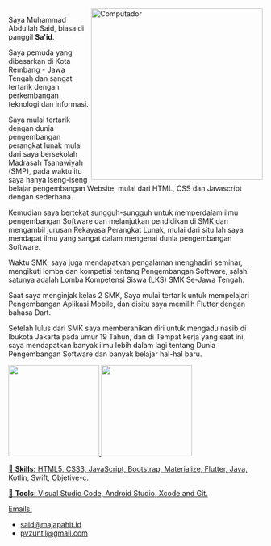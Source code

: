 <img src="https://raw.githubusercontent.com/MicaelliMedeiros/micaellimedeiros/master/image/computer-illustration.png" min-width="340px" max-width="400px" width="340px" align="right" alt="Computador">

<p align="left"> 
Saya Muhammad Abdullah Said, biasa di panggil <b>Sa'id</b>.

Saya pemuda yang dibesarkan di Kota Rembang - Jawa Tengah dan sangat tertarik dengan perkembangan teknologi dan informasi.

Saya mulai tertarik dengan dunia pengembangan perangkat lunak mulai dari saya bersekolah Madrasah Tsanawiyah (SMP), pada waktu itu saya hanya iseng-iseng belajar pengembangan Website, mulai dari HTML, CSS dan Javascript dengan sederhana.

Kemudian saya bertekat sungguh-sungguh untuk memperdalam ilmu pengembangan Software dan melanjutkan pendidikan di SMK dan mengambil jurusan Rekayasa Perangkat Lunak, mulai dari situ lah saya mendapat ilmu yang sangat dalam mengenai dunia pengembangan Software.

Waktu SMK, saya juga mendapatkan pengalaman menghadiri seminar, mengikuti lomba dan kompetisi tentang Pengembangan Software, salah satunya adalah Lomba Kompetensi Siswa (LKS) SMK Se-Jawa Tengah.

Saat saya menginjak kelas 2 SMK, Saya mulai tertarik untuk mempelajari Pengembangan Aplikasi Mobile, dan disitu saya memilih Flutter dengan bahasa Dart.

Setelah lulus dari SMK saya memberanikan diri untuk mengadu nasib di Ibukota Jakarta pada umur 19 Tahun, dan di Tempat kerja yang saat ini, saya mendapatkan banyak ilmu lebih dalam lagi tentang Dunia Pengembangan Software dan banyak belajar hal-hal baru.
</p>


<div>
  <a href="https://github.com/jonataslaw">
  <img height="180em" src="https://github-readme-stats.vercel.app/api?username=untillnesss&count_private=true&theme=dark&show_icons=true"/>
  <img height="180em" src="https://github-readme-stats.vercel.app/api/top-langs/?username=untillnesss&layout=compact&langs_count=7&theme=dark"/>
</div>

  
<p align="left">
  🦄 <strong>Skills:</strong> HTML5, CSS3, JavaScript, Bootstrap, Materialize, Flutter, Java, Kotlin, Swift, Objetive-c.
</p>

<p align="left">
  💼 <strong>Tools:</strong> Visual Studio Code, Android Studio, Xcode and Git.
</p>

Emails:
- said@majapahit.id
- pvzuntil@gmail.com
